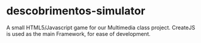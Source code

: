 # descobrimentos-simulator

A small HTML5/Javascript game for our Multimedia class project. CreateJS is used as the main Framework, for ease of development.
